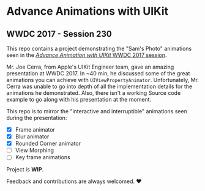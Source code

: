 # Advance Animations with UIKit
## WWDC 2017 - Session 230

This repo contains a project demonstrating the "Sam's Photo" animations seen in the [_Advance Animation with UIKit_ WWDC 2017 session](https://devstreaming-cdn.apple.com/videos/wwdc/2017/230lc4n1loob9/230/230_advanced_animations_with_uikit.pdf).

Mr. Joe Cerra, from Apple's UIKit Engineer team, gave an amazing presentation at WWDC 2017. In ~40 min, he discussed some of the great animations you can achieve with `UIViewPropertyAnimator`. Unfortunately, Mr. Cerra was unable to go into depth of all the implementation details for the animations he demonstrated. Also, there isn't a working Source code example to go along with his presentation at the moment.

This repo is to mirror the "interactive and  interruptible" animations seen during the presentation:

- [x] Frame animator
- [x] Blur animator
- [x] Rounded Corner animator
- [ ] View Morphing
- [ ] Key frame animations

Project is **WIP**.

Feedback and contributions are always welcomed. ❤️
